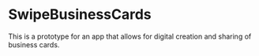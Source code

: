 # SwipeBusinessCards
This is a prototype for an app that allows for digital creation and sharing of business cards.
